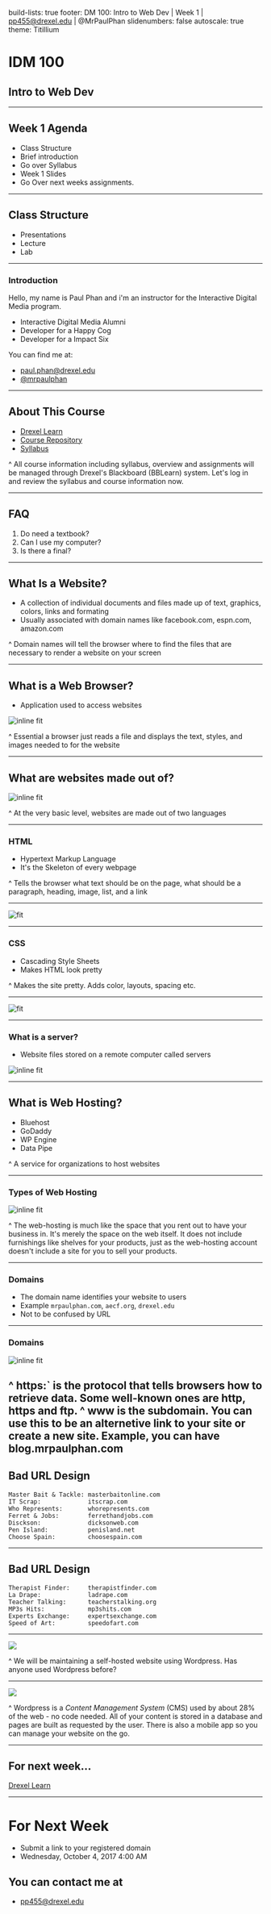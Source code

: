 build-lists: true
footer: DM 100: Intro to Web Dev | Week 1 | pp455@drexel.edu | @MrPaulPhan
slidenumbers: false
autoscale: true
theme: Titillium

# IDM 100
## Intro to Web Dev

---

## Week 1 Agenda
- Class Structure
- Brief introduction
- Go over Syllabus
- Week 1 Slides
- Go Over next weeks assignments.

---

## Class Structure
- Presentations
- Lecture
- Lab

---

### Introduction

Hello, my  name is Paul Phan and i'm an instructor for the Interactive Digital Media program.

- Interactive Digital Media Alumni
- Developer for a Happy Cog
- Developer for a Impact Six

You can find me at:

- paul.phan@drexel.edu
- [@mrpaulphan](https://twitter.com/mrpauphan)

---

## About This Course

- [Drexel Learn](https://learn.dcollege.net/webapps/login/)
- [Course Repository](https://github.com/mrpaulphan/idm/100)
- [Syllabus](https://github.com/mrpaulphan/IDM100/blob/master/docs/syllabus.md)

^ All course information including syllabus, overview and assignments will be managed through Drexel's Blackboard (BBLearn) system. Let's log in and review the syllabus and course information now.

---
## FAQ

1. Do need a textbook?
2. Can I use my computer?
3. Is there a final?

---
## What Is a Website?

- A collection of individual documents and files made up of text, graphics, colors, links and formating
- Usually associated with domain names like facebook.com, espn.com, amazon.com

^ Domain names will tell the browser where to find the files that are necessary to render a website on your screen

---

## What is a Web Browser?

- Application used to access websites 

![inline fit](https://cdn-images-1.medium.com/max/1600/1*b9Q1ffCZBKb4_fVlQfEtZQ.png)

^ Essential a browser just reads a file and displays the text, styles, and images needed to for the website

---

## What are websites made out of? 
![inline fit](https://digitalworkshopcenter.com/wp-content/uploads/2014/10/html.png)

^ At the very basic level, websites are made out of two languages

---

### HTML

- Hypertext Markup Language
- It's the Skeleton of every webpage


^ Tells the browser what text should be on the page, what should be a paragraph, heading, image, list, and a link

---
![fit](http://frostmoore.altervista.org/wp-content/uploads/2016/11/helloworld-no-css.png)



---

### CSS

- Cascading Style Sheets
- Makes HTML look pretty


^ Makes the site pretty. Adds color, layouts, spacing etc.

---

![fit](https://ariya.io/images/2013/06/decssify.png)

---

### What is a server?

- Website files stored on a remote computer called servers

![inline fit](http://cdn1.itpro.co.uk/sites/itpro/files/2017/02/bigstock-server-racks-in-server-room-da-150954236.jpg)


---
## What is Web Hosting?
  - Bluehost
  - GoDaddy
  - WP Engine
  - Data Pipe

^ A service for organizations to host websites

---

### Types of Web Hosting
![inline fit](http://hostingadvice.digitalbrandsinc.netdna-cdn.com/wp-content/uploads/2014/02/graphic-2.2.png)

^ The web-hosting is much like the space that you rent out to have your business in. It's merely the space on the web itself. It does not include furnishings like shelves for your products, just as the web-hosting account doesn't include a site for you to sell your products.

---
### Domains

- The domain name identifies your website to users
- Example `mrpaulphan.com`, `aecf.org`, `drexel.edu`
- Not to be confused by URL

---
### Domains
![inline fit](https://outspokenmedia.com/wp-content/uploads/2017/10/url-parts.png)

^ https:` is the protocol that tells browsers how to retrieve data. Some well-known ones are http, https and ftp.
^ www is the subdomain. You can use this to be an alternetive link to your site or create a new site. Example, you can have blog.mrpaulphan.com
---


## Bad URL Design

    Master Bait & Tackle: masterbaitonline.com
    IT Scrap:             itscrap.com
    Who Represents:       whorepresents.com
    Ferret & Jobs:        ferrethandjobs.com
    Disckson:             dicksonweb.com
    Pen Island:           penisland.net
    Choose Spain:         choosespain.com

---

## Bad URL Design

    Therapist Finder:     therapistfinder.com
    La Drape:             ladrape.com
    Teacher Talking:      teacherstalking.org
    MP3s Hits:            mp3shits.com
    Experts Exchange:     expertsexchange.com
    Speed of Art:         speedofart.com

---

![](https://s.w.org/images/backgrounds/wordpress-bg-medblue.png)

^ We will be maintaining a self-hosted website using Wordpress. Has anyone used Wordpress before?

---

![](https://en-blog.files.wordpress.com/2016/04/wordpress-future-dashboard.png)

^ Wordpress is a _Content Management System_ (CMS) used by about 28% of the web - no code needed. All of your content is stored in a database and pages are built as requested by the user. There is also a mobile app so you can manage your website on the go.

---

## For next week...

[Drexel Learn](https://learn.dcollege.net/webapps/assignment/uploadAssignment?content_id=_5338087_1&course_id=_182089_1&group_id=&mode=cpview)

---


# For Next Week
- Submit a link to your registered domain
- Wednesday, October 4, 2017 4:00 AM

## You can contact me at
- pp455@drexel.edu
